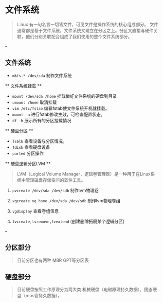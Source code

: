 # 文件系统

> Linux 有一句名言一切皆文件，可见文件是操作系统的核心组成部分。 文件通常都是基于文件系统，文件系统又建立在分区之上。分区又直接与硬件关联，他们分别关联配合组成了我们使用的整个文件系统部分。


**-**

## 文件系统

- `mkfs.* /dev/sda` 制作文件系统


** 文件系统挂载 **
- `mount /dev/sda /home` 挂载做好文件系统的硬盘到目录  
- `umount /home`   取消挂载
- `vim /etc/fstab` 编辑fstab使文件系统开机就挂载。
- `mount -a`       进行fstab修改生效，可检查配置状态。
- `df -h` 展示所有的分区挂载情况

** 硬盘分区 ** 

- `lsblk` 查看设备与分区情况。
- `fdisk` 查看硬盘设备
- `parted` 分区操作

** 硬盘逻辑分区LVM ** 
> LVM（Logical Volume Manager，逻辑卷管理器）是一种用于在Linux系统中管理磁盘存储空间的软件工具。

1. `pvcreate /dev/sda /dev/sdb` 制作lvm物理卷

2. `vgcreate vg_home /dev/sda /dev/sdb` 制作lvm物理卷组

3. `vgdisplay` 查看卷组信息

3. `lvcreate,lvremove,lvextend` (创建删除拓展某个逻辑分区)

**-**

## 分区部分

> 目前分区也有两种 MBR GPT等分区表

## 硬盘部分

> 目前硬盘按照工作原理分为两大类 机械硬盘（电磁原理持久数据），固态硬盘（mos管持久数据）。